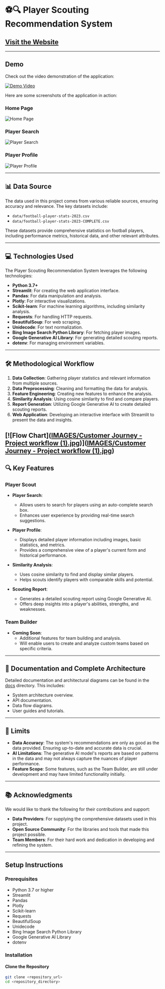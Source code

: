 # ⚽🔍 Player Scouting Recommendation System

## [Visit the Website](http://your_website_url)

---

## Demo
Check out the video demonstration of the application:

[![Demo Video](path_to_thumbnail_image)](path_to_video)

Here are some screenshots of the application in action:

### Home Page
![Home Page](path_to_home_page_image)

### Player Search
![Player Search](path_to_player_search_image)

### Player Profile
![Player Profile](path_to_player_profile_image)

---

## 📊 Data Source
The data used in this project comes from various reliable sources, ensuring accuracy and relevance. The key datasets include:
- `data/football-player-stats-2023.csv`
- `data/football-player-stats-2023-COMPLETE.csv`

These datasets provide comprehensive statistics on football players, including performance metrics, historical data, and other relevant attributes.

---

## 💻 Technologies Used
The Player Scouting Recommendation System leverages the following technologies:
- **Python 3.7+**
- **Streamlit**: For creating the web application interface.
- **Pandas**: For data manipulation and analysis.
- **Plotly**: For interactive visualizations.
- **Scikit-learn**: For machine learning algorithms, including similarity analysis.
- **Requests**: For handling HTTP requests.
- **BeautifulSoup**: For web scraping.
- **Unidecode**: For text normalization.
- **Bing Image Search Python Library**: For fetching player images.
- **Google Generative AI Library**: For generating detailed scouting reports.
- **dotenv**: For managing environment variables.

---

## 🛠️ Methodological Workflow
1. **Data Collection**: Gathering player statistics and relevant information from multiple sources.
2. **Data Preprocessing**: Cleaning and formatting the data for analysis.
3. **Feature Engineering**: Creating new features to enhance the analysis.
4. **Similarity Analysis**: Using cosine similarity to find and compare players.
5. **Report Generation**: Utilizing Google Generative AI to create detailed scouting reports.
6. **Web Application**: Developing an interactive interface with Streamlit to present the data and insights.

[![Flow Chart]([IMAGES/Customer Journey - Project workflow (1).jpg](https://github.com/omwadera/Football_Scout_AI/blob/main/IMAGES/Customer%20Journey%20-%20Project%20workflow%20(1).jpg))]([IMAGES/Customer Journey - Project workflow (1).jpg](https://github.com/omwadera/Football_Scout_AI/blob/main/IMAGES/Customer%20Journey%20-%20Project%20workflow%20(1).jpg))
---

## 🔍 Key Features
### Player Scout
- **Player Search**: 
  - Allows users to search for players using an auto-complete search box.
  - Enhances user experience by providing real-time search suggestions.

- **Player Profile**: 
  - Displays detailed player information including images, basic statistics, and metrics.
  - Provides a comprehensive view of a player's current form and historical performance.

- **Similarity Analysis**: 
  - Uses cosine similarity to find and display similar players.
  - Helps scouts identify players with comparable skills and potential.

- **Scouting Report**: 
  - Generates a detailed scouting report using Google Generative AI.
  - Offers deep insights into a player's abilities, strengths, and weaknesses.

### Team Builder
- **Coming Soon**: 
  - Additional features for team building and analysis.
  - Will enable users to create and analyze custom teams based on specific criteria.

---

## 📄 Documentation and Complete Architecture
Detailed documentation and architectural diagrams can be found in the [docs](./docs) directory. This includes:
- System architecture overview.
- API documentation.
- Data flow diagrams.
- User guides and tutorials.

---

## 🚧 Limits
- **Data Accuracy**: The system's recommendations are only as good as the data provided. Ensuring up-to-date and accurate data is crucial.
- **AI Limitations**: The generative AI model's reports are based on patterns in the data and may not always capture the nuances of player performance.
- **Feature Scope**: Some features, such as the Team Builder, are still under development and may have limited functionality initially.

---

## 📚 Acknowledgments
We would like to thank the following for their contributions and support:
- **Data Providers**: For supplying the comprehensive datasets used in this project.
- **Open Source Community**: For the libraries and tools that made this project possible.
- **Team Members**: For their hard work and dedication in developing and refining the system.

---

## Setup Instructions

### Prerequisites
- Python 3.7 or higher
- Streamlit
- Pandas
- Plotly
- Scikit-learn
- Requests
- BeautifulSoup
- Unidecode
- Bing Image Search Python Library
- Google Generative AI Library
- dotenv

### Installation

#### Clone the Repository
```bash
git clone <repository_url>
cd <repository_directory>

